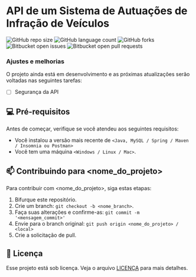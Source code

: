 # API de um Sistema de Autuações de Infração de Veículos

![GitHub repo size](https://img.shields.io/github/repo-size/guilhermeo97/algatransitoapi?style=for-the-badge)
![GitHub language count](https://img.shields.io/github/languages/count/guilhermeo97/algatransitoapi?style=for-the-badge)
![GitHub forks](https://img.shields.io/github/forks/guilhermeo97/algatransitoapi?style=for-the-badge)
![Bitbucket open issues](https://img.shields.io/bitbucket/issues/guilhermeo97/algatransitoapi?style=for-the-badge)
![Bitbucket open pull requests](https://img.shields.io/bitbucket/pr-raw/guilhermeo97/algatransitoapi?style=for-the-badge)



### Ajustes e melhorias

O projeto ainda está em desenvolvimento e as próximas atualizações serão voltadas nas seguintes tarefas:

- [ ] Segurança da API



## 💻 Pré-requisitos

Antes de começar, verifique se você atendeu aos seguintes requisitos:

- Você instalou a versão mais recente de `<Java, MySQL / Spring / Maven / Insomnia ou Postman>`
- Você tem uma máquina `<Windows / Linux / Mac>`.



## 📫 Contribuindo para <nome_do_projeto>

Para contribuir com <nome_do_projeto>, siga estas etapas:

1. Bifurque este repositório.
2. Crie um branch: `git checkout -b <nome_branch>`.
3. Faça suas alterações e confirme-as: `git commit -m '<mensagem_commit>'`
4. Envie para o branch original: `git push origin <nome_do_projeto> / <local>`
5. Crie a solicitação de pull.


## 📝 Licença

Esse projeto está sob licença. Veja o arquivo [LICENÇA](LICENSE.md) para mais detalhes.

